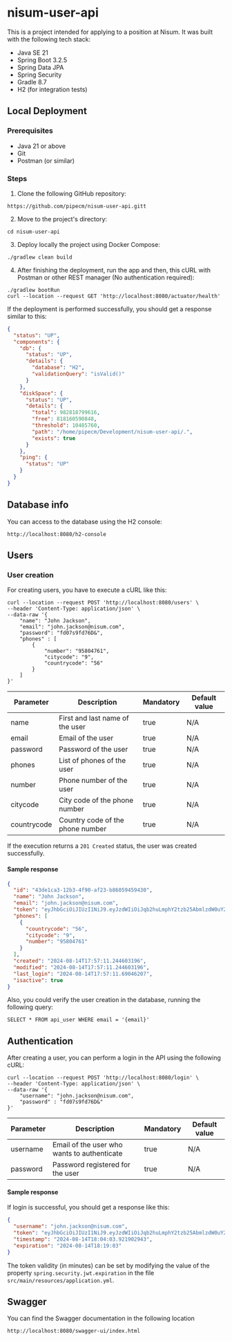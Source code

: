 # nisum-user-api
This is a project intended for applying to a position at Nisum. It was built with the following tech stack:
* Java SE 21
* Spring Boot 3.2.5
* Spring Data JPA
* Spring Security
* Gradle 8.7
* H2 (for integration tests)

## Local Deployment

### Prerequisites

* Java 21 or above
* Git
* Postman (or similar)

### Steps

1. Clone the following GitHub repository:
```
https://github.com/pipecm/nisum-user-api.gitt
```
2. Move to the project's directory:
```
cd nisum-user-api
```
3. Deploy locally the project using Docker Compose:
```
./gradlew clean build
```
4. After finishing the deployment, run the app and then, this cURL with Postman or other REST manager (No authentication required):
```
./gradlew bootRun
curl --location --request GET 'http://localhost:8080/actuator/health'
```
If the deployment is performed successfully, you should get a response similar to this:
```json
{
  "status": "UP",
  "components": {
    "db": {
      "status": "UP",
      "details": {
        "database": "H2",
        "validationQuery": "isValid()"
      }
    },
    "diskSpace": {
      "status": "UP",
      "details": {
        "total": 982818799616,
        "free": 818160590848,
        "threshold": 10485760,
        "path": "/home/pipecm/Development/nisum-user-api/.",
        "exists": true
      }
    },
    "ping": {
      "status": "UP"
    }
  }
}
```
## Database info
You can access to the database using the H2 console:
```
http://localhost:8080/h2-console
```
## Users
### User creation
For creating users, you have to execute a cURL like this:
```
curl --location --request POST 'http://localhost:8080/users' \
--header 'Content-Type: application/json' \
--data-raw '{
    "name": "John Jackson",
    "email": "john.jackson@nisum.com",
    "password": "fd07s9fd76D&",
    "phones" : [
        {
            "number": "95804761",
            "citycode": "9",
            "countrycode": "56"
        }
    ]
}'
```

| Parameter   | Description                      | Mandatory | Default value |
|-------------|----------------------------------|-----------|---------------|
| name        | First and last name of the user  | true      | N/A           |
| email       | Email of the user                | true      | N/A           |
| password    | Password of the user             | true      | N/A           |
| phones      | List of phones of the user       | true      | N/A           |
| number      | Phone number of the user         | true      | N/A           |
| citycode    | City code of the phone number    | true      | N/A           |
| countrycode | Country code of the phone number | true      | N/A           |

If the execution returns a `201 Created` status, the user was created successfully.

#### Sample response
```json
{
  "id": "43de1ca3-12b3-4f90-af23-b86059459430",
  "name": "John Jackson",
  "email": "john.jackson@nisum.com",
  "token": "eyJhbGciOiJIUzI1NiJ9.eyJzdWIiOiJqb2huLmphY2tzb25AbmlzdW0uY29tIiwiZW1haWwiOiJqb2huLmphY2tzb25AbmlzdW0uY29tIiwicm9sZXMiOltdLCJleHAiOjE3MjM2NzM1MzF9.CT5p0c6298lSJaefW9HV5XKoop3OdPPt5OXl2PJasQ4",
  "phones": [
    {
      "countrycode": "56",
      "citycode": "9",
      "number": "95804761"
    }
  ],
  "created": "2024-08-14T17:57:11.244603196",
  "modified": "2024-08-14T17:57:11.244603196",
  "last_login": "2024-08-14T17:57:11.69046207",
  "isactive": true
}
```

Also, you could verify the user creation in the database, running the following query:
```
SELECT * FROM api_user WHERE email = '{email}'
```

## Authentication
After creating a user, you can perform a login in the API using the following cURL:
```
curl --location --request POST 'http://localhost:8080/login' \
--header 'Content-Type: application/json' \
--data-raw '{
    "username": "john.jackson@nisum.com",
    "password" : "fd07s9fd76D&"
}'
```
| Parameter | Description                                 | Mandatory | Default value |
|-----------|---------------------------------------------|-----------|---------------|
| username  | Email of the user who wants to authenticate | true      | N/A           |
| password  | Password registered for the user            | true      | N/A           |
#### Sample response
If login is successful, you should get a response like this:
```json
{
  "username": "john.jackson@nisum.com",
  "token": "eyJhbGciOiJIUzI1NiJ9.eyJzdWIiOiJqb2huLmphY2tzb25AbmlzdW0uY29tIiwiZW1haWwiOiJqb2huLmphY2tzb25AbmlzdW0uY29tIiwicm9sZXMiOltdLCJleHAiOjE3MjM2NzM5NDN9.Mu_nvuyGJ0INzBTTDS3GXdVfuNPFa6xvtpWdquFOAsk",
  "timestamp": "2024-08-14T18:04:03.921902943",
  "expiration": "2024-08-14T18:19:03"
}
```
The token validity (in minutes) can be set by modifying the value of the property `spring.security.jwt.expiration` in the file `src/main/resources/application.yml`.

## Swagger
You can find the Swagger documentation in the following location
```
http://localhost:8080/swagger-ui/index.html
```